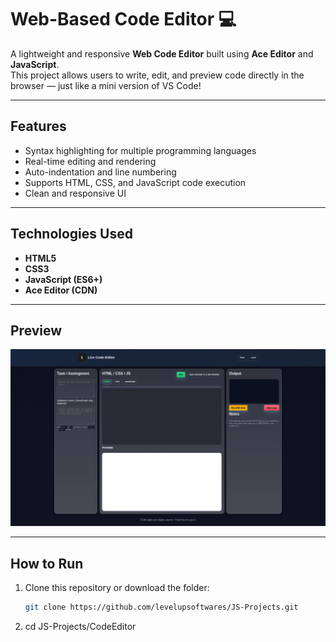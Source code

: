 # Web-Based Code Editor 💻  

A lightweight and responsive **Web Code Editor** built using **Ace Editor** and **JavaScript**.  
This project allows users to write, edit, and preview code directly in the browser — just like a mini version of VS Code!

---

##  Features  

- Syntax highlighting for multiple programming languages  
- Real-time editing and rendering    
- Auto-indentation and line numbering  
- Supports HTML, CSS, and JavaScript code execution  
- Clean and responsive UI  

---

##  Technologies Used  

- **HTML5**  
- **CSS3**  
- **JavaScript (ES6+)**  
- **Ace Editor (CDN)**  

---

##  Preview

![Todo App Screenshot](./UI.png)

---

##  How to Run  

1. Clone this repository or download the folder:  
   ```bash
   git clone https://github.com/levelupsoftwares/JS-Projects.git
2. cd JS-Projects/CodeEditor
